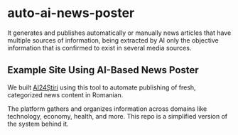 # auto-ai-news-poster
It generates and publishes automatically or manually news articles that have multiple sources of information, being extracted by AI only the objective information that is confirmed to exist in several media sources.

## Example Site Using AI-Based News Poster

We built [AI24Știri](https://ai24stiri.ro) using this tool to automate publishing of fresh, categorized news content in Romanian.

The platform gathers and organizes information across domains like technology, economy, health, and more. This repo is a simplified version of the system behind it.
